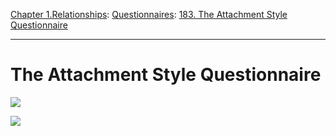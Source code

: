 [Chapter 1.Relationships](https://www.theschooloflife.com/thebookoflife/category/relationships/): [Questionnaires](https://www.theschooloflife.com/thebookoflife/category/self-knowledge/questionnaires/): [183. The Attachment Style Questionnaire](https://www.theschooloflife.com/thebookoflife/the-attachment-style-questionnaire/)

* * *

# The Attachment Style Questionnaire

![](https://www.theschooloflife.com/thebookoflife/wp-content/uploads/2000/02/Border-Expander.png)

![](https://www.theschooloflife.com/thebookoflife/wp-content/uploads/2000/02/Border-Expander.png)

